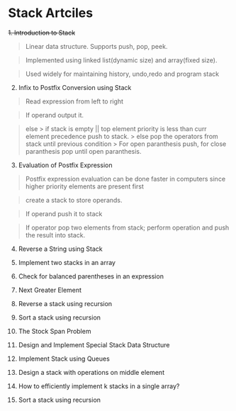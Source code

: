 Stack Artciles
==============

~~1. Introduction to Stack~~
 > Linear data structure. Supports push, pop, peek.
 
 > Implemented using linked list(dynamic size) and array(fixed size).
 
 > Used widely for maintaining history, undo,redo and program stack

2. Infix to Postfix Conversion using Stack

 > Read expression from left to right
 
 > If operand output it.
 
 > else 
    > if stack is empty || top element priority is less than curr element precedence push to stack.
    > else pop the operators from stack until previous condition
    > For open paranthesis push, for close paranthesis pop until open paranthesis.


3. Evaluation of Postfix Expression

> Postfix expression evaluation can be done faster in computers since higher priority elements are present first 

> create a stack to store operands.

> If operand push it to stack

> If operator pop two elements from stack; perform operation and push the result into stack.

4. Reverse a String using Stack

5. Implement two stacks in an array

6. Check for balanced parentheses in an expression

7. Next Greater Element

8. Reverse a stack using recursion

9. Sort a stack using recursion

10. The Stock Span Problem

11. Design and Implement Special Stack Data Structure

12. Implement Stack using Queues

13. Design a stack with operations on middle element

14. How to efficiently implement k stacks in a single array?

15. Sort a stack using recursion
